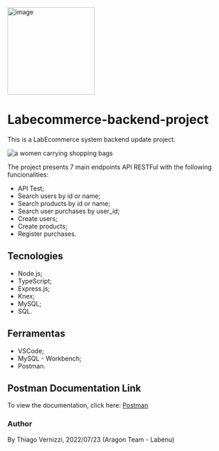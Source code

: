 <img width="196" alt="image" src="https://user-images.githubusercontent.com/95821657/180652462-388dde37-f182-4097-b1b3-955039926a95.png">

# Labecommerce-backend-project 

This is a LabEcommerce system backend update project. 

<img src="https://emojipedia-us.s3.amazonaws.com/source/skype/289/shopping-bags_1f6cd-fe0f.png" alt="a women carrying shopping bags"/>

The project presents 7 main endpoints API RESTFul with the following funcionalities: 
- API Test;
- Search users by id or name;
- Search products by id or name;
- Search user purchases by user_id;
- Create users;
- Create products;
- Register purchases.

## Tecnologies

- Node.js;
- TypeScript;
- Express.js;
- Knex;
- MySQL;
- SQL.

## Ferramentas
- VSCode;
- MySQL - Workbench;
- Postman.

## Postman Documentation Link
To view the documentation, click here: [Postman](https://documenter.getpostman.com/view/20784974/UzXKWymv)

### Author
By Thiago Vernizzi, 2022/07/23 (Aragon Team - Labenu)



